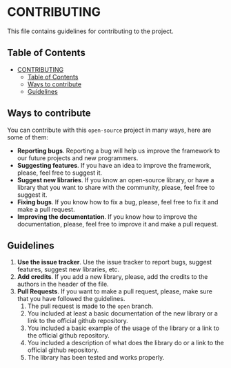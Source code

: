 # CONTRIBUTING
This file contains guidelines for contributing to the project.

## Table of Contents
- [CONTRIBUTING](#contributing)
  - [Table of Contents](#table-of-contents)
  - [Ways to contribute](#ways-to-contribute)
  - [Guidelines](#guidelines)

## Ways to contribute
You can contribute with this `open-source` project in many ways, here are some of them:
- **Reporting bugs**. Reporting a bug will help us improve the framework to our future projects and new programmers.
- **Suggesting features**. If you have an idea to improve the framework, please, feel free to suggest it.
- **Suggest new libraries**. If you know an open-source library, or have a library that you want to share with the community, please, feel free to suggest it.
- **Fixing bugs**. If you know how to fix a bug, please, feel free to fix it and make a pull request.
- **Improving the documentation**. If you know how to improve the documentation, please, feel free to improve it and make a pull request.

## Guidelines
1. **Use the issue tracker**. Use the issue tracker to report bugs, suggest features, suggest new libraries, etc.
2. **Add credits**. If you add a new library, please, add the credits to the authors in the header of the file.
3. **Pull Requests**. If you want to make a pull request, please, make sure that you have followed the guidelines.
   1. The pull request is made to the `open` branch.
   2. You included at least a basic documentation of the new library or a link to the official github repository.
   3. You included a basic example of the usage of the library or a link to the official github repository.
   4. You included a description of what does the library do or a link to the official github repository.
   5. The library has been tested and works properly.
